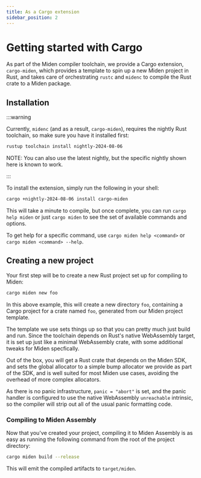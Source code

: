 ```yaml
---
title: As a Cargo extension
sidebar_position: 2
---
```


# Getting started with Cargo

As part of the Miden compiler toolchain, we provide a Cargo extension, `cargo-miden`, which provides
a template to spin up a new Miden project in Rust, and takes care of orchestrating `rustc` and
`midenc` to compile the Rust crate to a Miden package.

## Installation

:::warning

Currently, `midenc` (and as a result, `cargo-miden`), requires the nightly Rust toolchain, so
make sure you have it installed first:

```bash
rustup toolchain install nightly-2024-08-06
```

NOTE: You can also use the latest nightly, but the specific nightly shown here is known to
work.

:::

To install the extension, simply run the following in your shell:

```bash
cargo +nightly-2024-08-06 install cargo-miden
```

This will take a minute to compile, but once complete, you can run `cargo help miden` or just
`cargo miden` to see the set of available commands and options.

To get help for a specific command, use `cargo miden help <command>` or `cargo miden <command> --help`.

## Creating a new project

Your first step will be to create a new Rust project set up for compiling to Miden:

```bash
cargo miden new foo
```

In this above example, this will create a new directory `foo`, containing a Cargo project for a
crate named `foo`, generated from our Miden project template.

The template we use sets things up so that you can pretty much just build and run. Since the
toolchain depends on Rust's native WebAssembly target, it is set up just like a minimal WebAssembly
crate, with some additional tweaks for Miden specfically.

Out of the box, you will get a Rust crate that depends on the Miden SDK, and sets the global
allocator to a simple bump allocator we provide as part of the SDK, and is well suited for most
Miden use cases, avoiding the overhead of more complex allocators.

As there is no panic infrastructure, `panic = "abort"` is set, and the panic handler is configured
to use the native WebAssembly `unreachable` intrinsic, so the compiler will strip out all of the
usual panic formatting code.

### Compiling to Miden Assembly

Now that you've created your project, compiling it to Miden Assembly is as easy as running the
following command from the root of the project directory:

```bash
cargo miden build --release
```

This will emit the compiled artifacts to `target/miden`.
